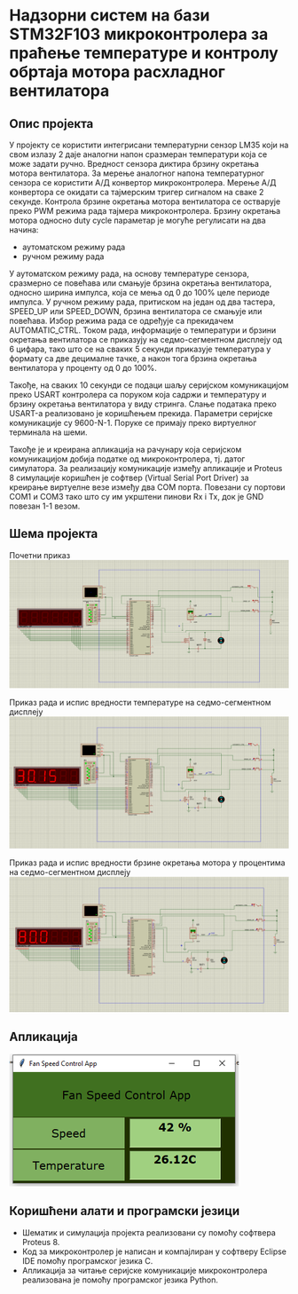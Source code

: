 # Надзорни систем на бази STM32F103 микроконтролера за праћење температуре и контролу обртаја мотора расхладног вентилатора

## Опис пројекта

У пројекту се користити интегрисани температурни сензор LM35 који на свом излазу 2 даје аналогни напон сразмеран температури која се може задати ручно. 
Вредност сензора диктира брзину окретања мотора вентилатора.
За мерење аналогног напона температурног сензора се користити А/Д конвертор микроконтролера. Мерење А/Д конвертора се окидати са тајмерским тригер сигналом на сваке 2 секунде.
Контрола брзине окретања мотора вентилатора се остварује преко PWM режима рада тајмера микроконтролера. Брзину окретања мотора односно duty cycle параметар је могуће регулисати на два начина: 

- аутоматском режиму рада
- ручном режиму рада 

У аутоматском режиму рада, на основу температуре сензора, сразмерно се повећава или смањује брзина окретања вентилатора, односно ширина импулса, која се мења од 0 до 100% целе периоде импулса. 
У ручном режиму рада, притиском на један од два тастера, SPEED_UP или SPEED_DOWN, брзина вентилатора се смањује или повећава. 
Избор режима рада се одређује са прекидачем AUTOMATIC_CTRL.
Током рада, информације о температури и брзини окретања вентилатора се приказују на седмо-сегментном дисплеју од 6 цифара, тако што се на сваких 5 секунди приказује температура у формату са две децималне тачке, а након тога брзина окретања вентилатора у проценту од 0 до 100%. 

Такође, на сваких 10 секунди се подаци шаљу серијском комуникацијом преко USART контролера са поруком која садржи и температуру и брзину окретања вентилатора у виду стринга. 
Слање података преко USART-а реализовано је коришћењем прекида. 
Параметри серијске комуникације су 9600-N-1. Поруке се примају преко виртуелног терминала на шеми.

Такође је и креирана апликација на рачунару која серијском комуникацијом добија податке од микроконтролера, тј. датог симулатора. 
За реализацију комуникације између апликације и Proteus 8 симулације коришћен је софтвер (Virtual Serial Port Driver) за креирање виртуелне везе између два COM порта. Повезани су портови COM1 и COM3 тако што су им укрштени пинови Rx i Tx, док је GND повезан 1-1 везом.

## Шема пројекта

Почетни приказ
![Шематик 1](schematic1.png)

Приказ рада и испис вредности температуре на седмо-сегментном дисплеју
![Шематик 2](schematic2.png)

Приказ рада и испис вредности брзине окретања мотора у процентима на седмо-сегментном дисплеју
![Шематик 3](schematic3.png)

## Апликација

![Апликација](app.png)

## Коришћени алати и програмски језици

- Шематик и симулација пројекта реализовани су помоћу софтвера Proteus 8.
- Код за микроконтролер је написан и компајлиран у софтверу Eclipse IDE помоћу програмског језика C.
- Апликација за читање серијске комуникације микроконтролера реализована је помоћу програмског језика Python.


